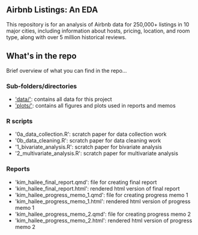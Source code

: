 ## Airbnb Listings: An EDA

This repository is for an analysis of Airbnb data for 250,000+ listings in 10 major cities, including information about hosts, pricing, location, and room type, along with over 5 million historical reviews.

## What's in the repo

Brief overview of what you can find in the repo...

### Sub-folders/directories

-   ['data/'](data): contains all data for this project
-   ['plots/'](plots): contains all figures and plots used in reports and memos

### R scripts

-   '0a_data_collection.R': scratch paper for data collection work
-   '0b_data_cleaning.R': scratch paper for data cleaning work
-   '1_bivariate_analysis.R': scratch paper for bivariate analysis
-   '2_multivariate_analysis.R': scratch paper for multivariate analysis

### Reports

-   'kim_hailee_final_report.qmd': file for creating final report
-   'kim_hailee_final_report.html': rendered html version of final report
-   'kim_hailee_progress_memo_1.qmd': file for creating progress memo 1
-   'kim_hailee_progress_memo_1.html': rendered html version of progress memo 1
-   'kim_hailee_progress_memo_2.qmd': file for creating progress memo 2
-   'kim_hailee_progress_memo_2.html': rendered html version of progress memo 2
